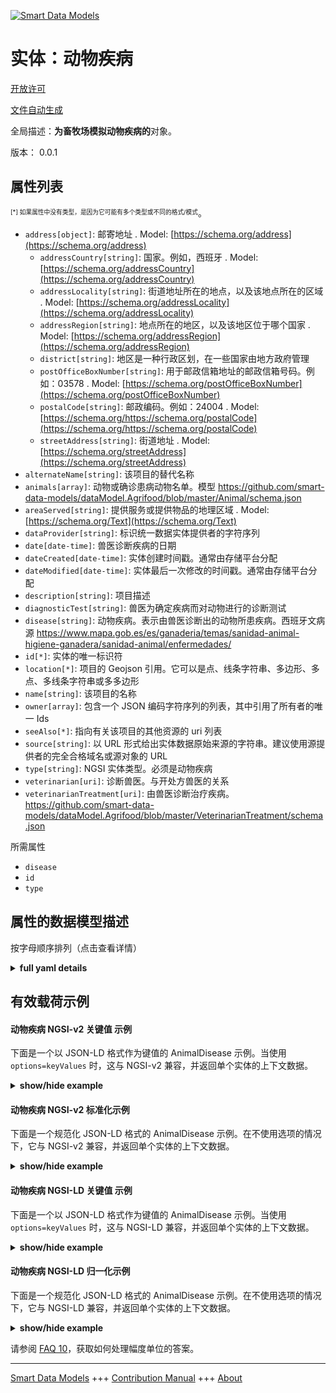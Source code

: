 <!-- 10-Header -->    
[![Smart Data Models](https://smartdatamodels.org/wp-content/uploads/2022/01/SmartDataModels_logo.png "Logo")](https://smartdatamodels.org)    
实体：动物疾病    
=======<!-- /10-Header -->    
<!-- 15-License -->    
[开放许可](https://github.com/smart-data-models//dataModel.Agrifood/blob/master/AnimalDisease/LICENSE.md)    
[文件自动生成](https://docs.google.com/presentation/d/e/2PACX-1vTs-Ng5dIAwkg91oTTUdt8ua7woBXhPnwavZ0FxgR8BsAI_Ek3C5q97Nd94HS8KhP-r_quD4H0fgyt3/pub?start=false&loop=false&delayms=3000#slide=id.gb715ace035_0_60)    
<!-- /15-License -->    
<!-- 20-Description -->    
全局描述：**为畜牧场模拟动物疾病的**对象。    
版本： 0.0.1    
<!-- /20-Description -->    
<!-- 30-PropertiesList -->    
## 属性列表    
<sup><sub>[*] 如果属性中没有类型，是因为它可能有多个类型或不同的格式/模式</sub></sup>。    
- `address[object]`: 邮寄地址  . Model: [https://schema.org/address](https://schema.org/address)	- `addressCountry[string]`: 国家。例如，西班牙  . Model: [https://schema.org/addressCountry](https://schema.org/addressCountry)    
	- `addressLocality[string]`: 街道地址所在的地点，以及该地点所在的区域  . Model: [https://schema.org/addressLocality](https://schema.org/addressLocality)    
	- `addressRegion[string]`: 地点所在的地区，以及该地区位于哪个国家  . Model: [https://schema.org/addressRegion](https://schema.org/addressRegion)    
	- `district[string]`: 地区是一种行政区划，在一些国家由地方政府管理      
	- `postOfficeBoxNumber[string]`: 用于邮政信箱地址的邮政信箱号码。例如：03578  . Model: [https://schema.org/postOfficeBoxNumber](https://schema.org/postOfficeBoxNumber)    
	- `postalCode[string]`: 邮政编码。例如：24004  . Model: [https://schema.org/https://schema.org/postalCode](https://schema.org/https://schema.org/postalCode)    
	- `streetAddress[string]`: 街道地址  . Model: [https://schema.org/streetAddress](https://schema.org/streetAddress)    
- `alternateName[string]`: 该项目的替代名称  - `animals[array]`: 动物或确诊患病动物名单。模型 https://github.com/smart-data-models/dataModel.Agrifood/blob/master/Animal/schema.json  - `areaServed[string]`: 提供服务或提供物品的地理区域  . Model: [https://schema.org/Text](https://schema.org/Text)- `dataProvider[string]`: 标识统一数据实体提供者的字符序列  - `date[date-time]`: 兽医诊断疾病的日期  - `dateCreated[date-time]`: 实体创建时间戳。通常由存储平台分配  - `dateModified[date-time]`: 实体最后一次修改的时间戳。通常由存储平台分配  - `description[string]`: 项目描述  - `diagnosticTest[string]`: 兽医为确定疾病而对动物进行的诊断测试  - `disease[string]`: 动物疾病。表示由兽医诊断出的动物所患疾病。西班牙文病源 https://www.mapa.gob.es/es/ganaderia/temas/sanidad-animal-higiene-ganadera/sanidad-animal/enfermedades/  - `id[*]`: 实体的唯一标识符  - `location[*]`: 项目的 Geojson 引用。它可以是点、线条字符串、多边形、多点、多线条字符串或多多边形  - `name[string]`: 该项目的名称  - `owner[array]`: 包含一个 JSON 编码字符序列的列表，其中引用了所有者的唯一 Ids  - `seeAlso[*]`: 指向有关该项目的其他资源的 uri 列表  - `source[string]`: 以 URL 形式给出实体数据原始来源的字符串。建议使用源提供者的完全合格域名或源对象的 URL  - `type[string]`: NGSI 实体类型。必须是动物疾病  - `veterinarian[uri]`: 诊断兽医。与开处方兽医的关系  - `veterinarianTreatment[uri]`: 由兽医诊断治疗疾病。https://github.com/smart-data-models/dataModel.Agrifood/blob/master/VeterinarianTreatment/schema.json  <!-- /30-PropertiesList -->    
<!-- 35-RequiredProperties -->    
所需属性    
- `disease`  - `id`  - `type`  <!-- /35-RequiredProperties -->    
<!-- 40-RequiredProperties -->    
<!-- /40-RequiredProperties -->    
<!-- 50-DataModelHeader -->    
## 属性的数据模型描述    
按字母顺序排列（点击查看详情）    
<!-- /50-DataModelHeader -->    
<!-- 60-ModelYaml -->    
<details><summary><strong>full yaml details</strong></summary>      
```yaml    
AnimalDisease:      
  description: Object modelling an animal disease for a livestock farm.      
  properties:      
    address:      
      description: The mailing address      
      properties:      
        addressCountry:      
          description: 'The country. For example, Spain'      
          type: string      
          x-ngsi:      
            model: https://schema.org/addressCountry      
            type: Property      
        addressLocality:      
          description: 'The locality in which the street address is, and which is in the region'      
          type: string      
          x-ngsi:      
            model: https://schema.org/addressLocality      
            type: Property      
        addressRegion:      
          description: 'The region in which the locality is, and which is in the country'      
          type: string      
          x-ngsi:      
            model: https://schema.org/addressRegion      
            type: Property      
        district:      
          description: 'A district is a type of administrative division that, in some countries, is managed by the local government'      
          type: string      
          x-ngsi:      
            type: Property      
        postOfficeBoxNumber:      
          description: 'The post office box number for PO box addresses. For example, 03578'      
          type: string      
          x-ngsi:      
            model: https://schema.org/postOfficeBoxNumber      
            type: Property      
        postalCode:      
          description: 'The postal code. For example, 24004'      
          type: string      
          x-ngsi:      
            model: https://schema.org/https://schema.org/postalCode      
            type: Property      
        streetAddress:      
          description: The street address      
          type: string      
          x-ngsi:      
            model: https://schema.org/streetAddress      
            type: Property      
        streetNr:      
          description: Number identifying a specific property on a public street      
          type: string      
          x-ngsi:      
            type: Property      
      type: object      
      x-ngsi:      
        model: https://schema.org/address      
        type: Property      
    alternateName:      
      description: An alternative name for this item      
      type: string      
      x-ngsi:      
        type: Property      
    animals:      
      description: 'Animals or list of animals diagnosed with the disease. Model https://github.com/smart-data-models/dataModel.Agrifood/blob/master/Animal/schema.json'      
      items:      
        format: uri      
        type: string      
      type: array      
      x-ngsi:      
        type: Relationship      
    areaServed:      
      description: The geographic area where a service or offered item is provided      
      type: string      
      x-ngsi:      
        model: https://schema.org/Text      
        type: Property      
    dataProvider:      
      description: A sequence of characters identifying the provider of the harmonised data entity      
      type: string      
      x-ngsi:      
        type: Property      
    date:      
      description: Date of diagnosis of the disease by a veterinarian      
      format: date-time      
      type: string      
      x-ngsi:      
        type: Property      
    dateCreated:      
      description: Entity creation timestamp. This will usually be allocated by the storage platform      
      format: date-time      
      type: string      
      x-ngsi:      
        type: Property      
    dateModified:      
      description: Timestamp of the last modification of the entity. This will usually be allocated by the storage platform      
      format: date-time      
      type: string      
      x-ngsi:      
        type: Property      
    description:      
      description: A description of this item      
      type: string      
      x-ngsi:      
        type: Property      
    diagnosticTest:      
      description: Diagnostic test performed in the animals for the determination of the disease by a veterinarian      
      type: string      
      x-ngsi:      
        type: Property      
    disease:      
      description: 'Animal disease. Indicates the disease the animal has as diagnosed by a veterinarian. Spanish source of diseases https://www.mapa.gob.es/es/ganaderia/temas/sanidad-animal-higiene-ganadera/sanidad-animal/enfermedades/'      
      type: string      
      x-ngsi:      
        type: Property      
    id:      
      anyOf:      
        - description: Identifier format of any NGSI entity      
          maxLength: 256      
          minLength: 1      
          pattern: ^[\w\-\.\{\}\$\+\*\[\]`|~^@!,:\\]+$      
          type: string      
          x-ngsi:      
            type: Property      
        - description: Identifier format of any NGSI entity      
          format: uri      
          type: string      
          x-ngsi:      
            type: Property      
      description: Unique identifier of the entity      
      x-ngsi:      
        type: Property      
    location:      
      description: 'Geojson reference to the item. It can be Point, LineString, Polygon, MultiPoint, MultiLineString or MultiPolygon'      
      oneOf:      
        - description: Geojson reference to the item. Point      
          properties:      
            bbox:      
              items:      
                type: number      
              minItems: 4      
              type: array      
            coordinates:      
              items:      
                type: number      
              minItems: 2      
              type: array      
            type:      
              enum:      
                - Point      
              type: string      
          required:      
            - type      
            - coordinates      
          title: GeoJSON Point      
          type: object      
          x-ngsi:      
            type: GeoProperty      
        - description: Geojson reference to the item. LineString      
          properties:      
            bbox:      
              items:      
                type: number      
              minItems: 4      
              type: array      
            coordinates:      
              items:      
                items:      
                  type: number      
                minItems: 2      
                type: array      
              minItems: 2      
              type: array      
            type:      
              enum:      
                - LineString      
              type: string      
          required:      
            - type      
            - coordinates      
          title: GeoJSON LineString      
          type: object      
          x-ngsi:      
            type: GeoProperty      
        - description: Geojson reference to the item. Polygon      
          properties:      
            bbox:      
              items:      
                type: number      
              minItems: 4      
              type: array      
            coordinates:      
              items:      
                items:      
                  items:      
                    type: number      
                  minItems: 2      
                  type: array      
                minItems: 4      
                type: array      
              type: array      
            type:      
              enum:      
                - Polygon      
              type: string      
          required:      
            - type      
            - coordinates      
          title: GeoJSON Polygon      
          type: object      
          x-ngsi:      
            type: GeoProperty      
        - description: Geojson reference to the item. MultiPoint      
          properties:      
            bbox:      
              items:      
                type: number      
              minItems: 4      
              type: array      
            coordinates:      
              items:      
                items:      
                  type: number      
                minItems: 2      
                type: array      
              type: array      
            type:      
              enum:      
                - MultiPoint      
              type: string      
          required:      
            - type      
            - coordinates      
          title: GeoJSON MultiPoint      
          type: object      
          x-ngsi:      
            type: GeoProperty      
        - description: Geojson reference to the item. MultiLineString      
          properties:      
            bbox:      
              items:      
                type: number      
              minItems: 4      
              type: array      
            coordinates:      
              items:      
                items:      
                  items:      
                    type: number      
                  minItems: 2      
                  type: array      
                minItems: 2      
                type: array      
              type: array      
            type:      
              enum:      
                - MultiLineString      
              type: string      
          required:      
            - type      
            - coordinates      
          title: GeoJSON MultiLineString      
          type: object      
          x-ngsi:      
            type: GeoProperty      
        - description: Geojson reference to the item. MultiLineString      
          properties:      
            bbox:      
              items:      
                type: number      
              minItems: 4      
              type: array      
            coordinates:      
              items:      
                items:      
                  items:      
                    items:      
                      type: number      
                    minItems: 2      
                    type: array      
                  minItems: 4      
                  type: array      
                type: array      
              type: array      
            type:      
              enum:      
                - MultiPolygon      
              type: string      
          required:      
            - type      
            - coordinates      
          title: GeoJSON MultiPolygon      
          type: object      
          x-ngsi:      
            type: GeoProperty      
      x-ngsi:      
        type: GeoProperty      
    name:      
      description: The name of this item      
      type: string      
      x-ngsi:      
        type: Property      
    owner:      
      description: A List containing a JSON encoded sequence of characters referencing the unique Ids of the owner(s)      
      items:      
        anyOf:      
          - description: Identifier format of any NGSI entity      
            maxLength: 256      
            minLength: 1      
            pattern: ^[\w\-\.\{\}\$\+\*\[\]`|~^@!,:\\]+$      
            type: string      
            x-ngsi:      
              type: Property      
          - description: Identifier format of any NGSI entity      
            format: uri      
            type: string      
            x-ngsi:      
              type: Property      
        description: Unique identifier of the entity      
        x-ngsi:      
          type: Property      
      type: array      
      x-ngsi:      
        type: Property      
    seeAlso:      
      description: list of uri pointing to additional resources about the item      
      oneOf:      
        - items:      
            format: uri      
            type: string      
          minItems: 1      
          type: array      
        - format: uri      
          type: string      
      x-ngsi:      
        type: Property      
    source:      
      description: 'A sequence of characters giving the original source of the entity data as a URL. Recommended to be the fully qualified domain name of the source provider, or the URL to the source object'      
      type: string      
      x-ngsi:      
        type: Property      
    type:      
      description: NGSI entity type. It has to be AnimalDisease      
      enum:      
        - AnimalDisease      
      type: string      
      x-ngsi:      
        type: Property      
    veterinarian:      
      description: Diagnostic veterinarian. Relationship to the prescribing veterinarian      
      format: uri      
      type: string      
      x-ngsi:      
        type: Relationship      
    veterinarianTreatment:      
      description: 'Medical treatment diagnosed by the veterinarian to treat the disease. https://github.com/smart-data-models/dataModel.Agrifood/blob/master/VeterinarianTreatment/schema.json'      
      format: uri      
      type: string      
      x-ngsi:      
        type: Relationship      
  required:      
    - id      
    - type      
    - disease      
  type: object      
  x-derived-from: ""      
  x-disclaimer: 'Redistribution and use in source and binary forms, with or without modification, are permitted  provided that the license conditions are met. Copyleft (c) 2022 Contributors to Smart Data Models Program'      
  x-license-url: https://github.com/smart-data-models/dataModel.Agrifood/blob/master/AnimalDisease/LICENSE.md      
  x-model-schema: https://smart-data-models.github.io/dataModel.Agrifood/AnimalDisease/schema.json      
  x-model-tags: I4Trust      
  x-version: 0.0.1      
```    
</details>      
<!-- /60-ModelYaml -->    
<!-- 70-MiddleNotes -->    
<!-- /70-MiddleNotes -->    
<!-- 80-Examples -->    
## 有效载荷示例    
#### 动物疾病 NGSI-v2 关键值 示例    
下面是一个以 JSON-LD 格式作为键值的 AnimalDisease 示例。当使用 `options=keyValues` 时，这与 NGSI-v2 兼容，并返回单个实体的上下文数据。    
<details><summary><strong>show/hide example</strong></summary>      
```json  
{  
  "id": "urn:ngsi-ld:AnimalDisease:ca3f1295-500c-4aa3-b745-d143097d5c01",  
  "type": "AnimalDisease",  
  "disease": "Lameness",  
  "diagnosticTest": "Visual inspection",  
  "date": "2022-01-01T01:20:00Z",  
  "animals": [  
    "urn:ngsi-ld:Animal:ca3f1295-500c-4aa3-b745-d143097d5c01",  
    "urn:ngsi-ld:Animal:bb3f1295-500c-4aa3-b745-d143097d4321"  
  ],  
  "veterinarianTreatment": "urn:ngsi-ld:VeterinarianTreatment:ca3f1295-500c-4aa3-b745-d143097d5c65",  
  "veterinarian": "urn:ngsi-ld:Veterinarian:ca3f1295-500c-4aa3-b745-d143097d5d11"  
}  
```  
</details>    
#### 动物疾病 NGSI-v2 标准化示例    
下面是一个规范化 JSON-LD 格式的 AnimalDisease 示例。在不使用选项的情况下，它与 NGSI-v2 兼容，并返回单个实体的上下文数据。    
<details><summary><strong>show/hide example</strong></summary>      
```json  
{  
  "id": "urn:ngsi-ld:AnimalDisease:ca3f1295-500c-4aa3-b745-d143097d5c01",  
  "type": "AnimalDisease",  
  "disease": {  
    "type": "Text",  
    "value": "Lameness"  
  },  
  "diagnosticTest": {  
    "type": "Text",  
    "value": "Visual inspection"  
  },  
  "date": {  
    "type": "DateTime",  
    "value": "2022-01-01T01:20:00Z"  
  },  
  "animals": {  
    "type": "StructuredValue",  
    "value": [  
      "urn:ngsi-ld:Animal:ca3f1295-500c-4aa3-b745-d143097d5c01",  
      "urn:ngsi-ld:Animal:bb3f1295-500c-4aa3-b745-d143097d4321"  
    ]  
  },  
  "veterinarianTreatment": {  
    "type": "Text",  
    "value": "urn:ngsi-ld:VeterinarianTreatment:ca3f1295-500c-4aa3-b745-d143097d5c65"  
  },  
  "veterinarian": {  
    "type": "Text",  
    "value": "urn:ngsi-ld:Veterinarian:ca3f1295-500c-4aa3-b745-d143097d5d11"  
  }  
}  
```  
</details>    
#### 动物疾病 NGSI-LD 关键值 示例    
下面是一个以 JSON-LD 格式作为键值的 AnimalDisease 示例。当使用 `options=keyValues` 时，这与 NGSI-LD 兼容，并返回单个实体的上下文数据。    
<details><summary><strong>show/hide example</strong></summary>      
```json  
{  
  "id": "urn:ngsi-ld:AnimalDisease:ca3f1295-500c-4aa3-b745-d143097d5c01",  
  "type": "AnimalDisease",  
  "disease": "Lameness",  
  "diagnosticTest": "Visual inspection",  
  "date": "2022-01-01T01:20:00Z",  
  "animals": [  
    "urn:ngsi-ld:Animal:ca3f1295-500c-4aa3-b745-d143097d5c01",  
    "urn:ngsi-ld:Animal:bb3f1295-500c-4aa3-b745-d143097d4321"  
  ],  
  "veterinarianTreatment": "urn:ngsi-ld:VeterinarianTreatment:ca3f1295-500c-4aa3-b745-d143097d5c65",  
  "veterinarian": "urn:ngsi-ld:Veterinarian:ca3f1295-500c-4aa3-b745-d143097d5d11",  
  "@context": [  
    "https://smart-data-models.github.io/dataModel.Agrifood/context.jsonld",  
    "https://raw.githubusercontent.com/smart-data-models/dataModel.Agrifood/master/context.jsonld"  
  ]  
}  
```  
</details>    
#### 动物疾病 NGSI-LD 归一化示例    
下面是一个规范化 JSON-LD 格式的 AnimalDisease 示例。在不使用选项的情况下，它与 NGSI-LD 兼容，并返回单个实体的上下文数据。    
<details><summary><strong>show/hide example</strong></summary>      
```json  
{  
    "id": "urn:ngsi-ld:AnimalDisease:ca3f1295-500c-4aa3-b745-d143097d5c01",  
    "type": "AnimalDisease",  
    "disease": {  
        "type": "Property",  
        "value": "Lameness"  
    },  
    "diagnosticTest": {  
        "type": "Property",  
        "value": "Visual inspection"  
    },  
    "date": {  
        "type": "Property",  
        "value": {  
            "@type": "Date-Time",  
            "@value": "2022-01-01T01:20:00Z"  
        }  
    },  
    "animals": {  
        "type": "Property",  
        "value": [  
            "urn:ngsi-ld:Animal:ca3f1295-500c-4aa3-b745-d143097d5c01",  
            "urn:ngsi-ld:Animal:bb3f1295-500c-4aa3-b745-d143097d4321"  
        ]  
    },  
    "veterinarianTreatment": {  
        "type": "Relationship",  
        "object": "urn:ngsi-ld:VeterinarianTreatment:ca3f1295-500c-4aa3-b745-d143097d5c65"  
    },  
    "veterinarian": {  
        "type": "Relationship",  
        "object": "urn:ngsi-ld:Veterinarian:ca3f1295-500c-4aa3-b745-d143097d5d11"  
    },  
    "@context": [  
        "https://smart-data-models.github.io/dataModel.Agrifood/context.jsonld",  
        "https://raw.githubusercontent.com/smart-data-models/dataModel.Agrifood/master/context.jsonld"  
    ]  
}  
```  
</details><!-- /80-Examples -->    
<!-- 90-FooterNotes -->    
<!-- /90-FooterNotes -->    
<!-- 95-Units -->    
请参阅 [FAQ 10](https://smartdatamodels.org/index.php/faqs/)，获取如何处理幅度单位的答案。    
<!-- /95-Units -->    
<!-- 97-LastFooter -->    
---    
[Smart Data Models](https://smartdatamodels.org) +++ [Contribution Manual](https://bit.ly/contribution_manual) +++ [About](https://bit.ly/Introduction_SDM)<!-- /97-LastFooter -->    
